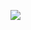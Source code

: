  ![](https://komarev.com/ghpvc/?username=20waystokillsomeone&color=e8ddb5&label=freakshow&style=plastic&abbreviated=true)‎
